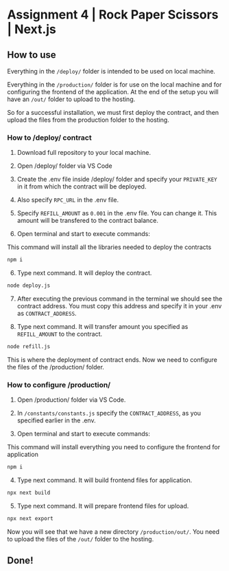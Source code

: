 # Assignment 4 | Rock Paper Scissors | Next.js

## How to use

Everything in the `/deploy/` folder is intended to be used on local machine.

Everything in the `/production/` folder is for use on the local machine and for configuring the frontend of the application.
At the end of the setup you will have an `/out/` folder to upload to the hosting.

So for a successful installation, we must first deploy the contract, and then upload the files from the production folder to the hosting.

### How to /deploy/ contract

1. Download full repository to your local machine.

2. Open /deploy/ folder via VS Code

3. Create the .env file inside /deploy/ folder and specify your `PRIVATE_KEY` in it from which the contract will be deployed.

3. Also specify `RPC_URL` in the .env file.

4. Specify `REFILL_AMOUNT` as `0.001` in the .env file. You can change it. This amount will be transfered to the contract balance. 

5. Open terminal and start to execute commands:

This command will install all the libraries needed to deploy the contracts

```bash
npm i
```

6. Type next command. It will deploy the contract.

```bash
node deploy.js
```

7. Аfter executing the previous command in the terminal we should see the contract address. You must copy this address and specify it in your .env as `CONTRACT_ADDRESS`.


8. Type next command. It will transfer amount you specified as `REFILL_AMOUNT` to the contract.

```bash
node refill.js
```

This is where the deployment of contract ends. Now we need to configure the files of the /production/ folder.

### How to configure /production/

1. Open /production/ folder via VS Code.

2. In `/constants/constants.js` specify the `CONTRACT_ADDRESS`, as you specified earlier in the .env.

3. Open terminal and start to execute commands:

This command will install everything you need to configure the frontend for application

```bash
npm i
```

4. Type next command. It will build frontend files for application.

```bash
npx next build
```

5. Type next command. It will prepare frontend files for upload.

```bash
npx next export
```

Now you will see that we have a new directory `/production/out/`. You need to upload the files of the `/out/` folder to the hosting.

## Done!
